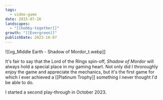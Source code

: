 ```yaml
---
tags:
  - video-game
date: 2015-07-26
landscapes:
  - "[[hobby-together]]"
growth: "[[Evergreen]]"
publishDate: 2023-10-07
---
```

![[vg_Middle Earth - Shadow of Mordor_t.webp]]

It's fair to say that the Lord of the RIngs spin-off, *Shadow of Mordor* will always hold a special place in my gaming heart. Not only did I throroughly enjoy the game and appreciate the mechanics, but it's the first game for which I ever achieved a [[Platinum Trophy]] something I never thought I'd be able to do.

I started a second play-through in October 2023.

